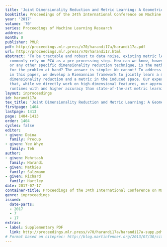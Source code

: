 ```yaml
---
title: 'Joint Dimensionality Reduction and Metric Learning: A Geometric Take'
booktitle: Proceedings of the 34th International Conference on Machine Learning
year: '2017'
volume: '70'
series: Proceedings of Machine Learning Research
address: 
month: 0
publisher: PMLR
pdf: http://proceedings.mlr.press/v70/harandi17a/harandi17a.pdf
url: http://proceedings.mlr.press/v70/harandi17.html
abstract: 'To be tractable and robust to data noise, existing metric learning algorithms
  commonly rely on PCA as a pre-processing step. How can we know, however, that PCA,
  or any other specific dimensionality reduction technique, is the method of choice
  for the problem at hand? The answer is simple: We cannot! To address this issue,
  in this paper, we develop a Riemannian framework to jointly learn a mapping performing
  dimensionality reduction and a metric in the induced space. Our experiments evidence
  that, while we directly work on high-dimensional features, our approach yields competitive
  runtimes with and higher accuracy than state-of-the-art metric learning algorithms.'
layout: inproceedings
id: harandi17a
tex_title: 'Joint Dimensionality Reduction and Metric Learning: A Geometric Take'
firstpage: 1404
lastpage: 1413
page: 1404-1413
order: 1404
cycles: false
editor:
- given: Doina
  family: Precup
- given: Yee Whye
  family: Teh
author:
- given: Mehrtash
  family: Harandi
- given: Mathieu
  family: Salzmann
- given: Richard
  family: Hartley
date: 2017-07-17
container-title: Proceedings of the 34th International Conference on Machine Learning
genre: inproceedings
issued:
  date-parts:
  - 2017
  - 7
  - 17
extras:
- label: Supplementary PDF
  link: http://proceedings.mlr.press/v70/harandi17a/harandi17a-supp.pdf
# Format based on citeproc: http://blog.martinfenner.org/2013/07/30/citeproc-yaml-for-bibliographies/
---
```

